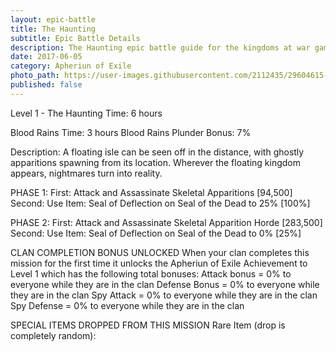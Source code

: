 ```yaml
---
layout: epic-battle
title: The Haunting
subtitle: Epic Battle Details
description: The Haunting epic battle guide for the kingdoms at war game
date: 2017-06-05
category: Apheriun of Exile
photo_path: https://user-images.githubusercontent.com/2112435/29604615-47297f5e-87a5-11e7-9066-47a83e507fd5.png
published: false
---
```



Level 1 - The Haunting
Time: 6 hours

Blood Rains Time: 3 hours
Blood Rains Plunder Bonus: 7%

Description: A floating isle can be seen off in the distance, with ghostly apparitions spawning from its location. Wherever the floating kingdom appears, nightmares turn into reality.

PHASE 1:
First: Attack and Assassinate Skeletal Apparitions [94,500]
Second: Use Item: Seal of Deflection   on Seal of the Dead to 25% [100%]

PHASE 2:
First: Attack and Assassinate Skeletal Apparition Horde [283,500]
Second: Use Item: Seal of Deflection   on Seal of the Dead to 0% [25%]

CLAN COMPLETION BONUS UNLOCKED
When your clan completes this mission for the first time it unlocks the Apheriun of Exile Achievement to Level 1 which has the following total bonuses:
Attack bonus = 0% to everyone while they are in the clan
Defense Bonus = 0% to everyone while they are in the clan
Spy Attack = 0% to everyone while they are in the clan
Spy Defense = 0% to everyone while they are in the clan


SPECIAL ITEMS DROPPED FROM THIS MISSION
Rare Item (drop is completely random):

